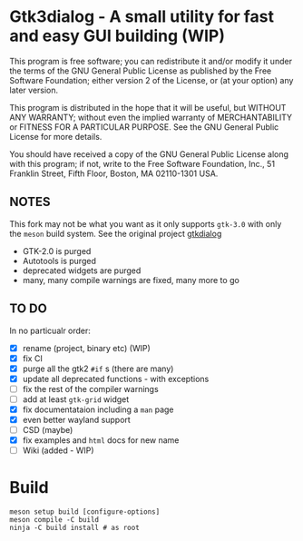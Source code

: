 # Gtk3dialog - A small utility for fast and easy GUI building (WIP)

This program is free software; you can redistribute it and/or modify
it under the terms of the GNU General Public License as published by
the Free Software Foundation; either version 2 of the License, or
(at your option) any later version.

This program is distributed in the hope that it will be useful,
but WITHOUT ANY WARRANTY; without even the implied warranty of
MERCHANTABILITY or FITNESS FOR A PARTICULAR PURPOSE.  See the
GNU General Public License for more details.

You should have received a copy of the GNU General Public License along
with this program; if not, write to the Free Software Foundation, Inc.,
51 Franklin Street, Fifth Floor, Boston, MA 02110-1301 USA.

## NOTES

This fork may not be what you want as it only supports `gtk-3.0` with
only the `meson` build system. See the original project [gtkdialog](https://github.com/puppylinux-woof-CE/gtkdialog)

- GTK-2.0 is purged
- Autotools is purged
- deprecated widgets are purged
- many, many compile warnings are fixed, many more to go

## TO DO

In no particualr order:

- [x] rename (project, binary etc) (WIP)
- [x] fix CI
- [x] purge all the gtk2 `#if` s (there are many)
- [x] update all deprecated functions - with exceptions
- [ ] fix the rest of the compiler warnings
- [ ] add at least `gtk-grid` widget
- [x] fix documentataion including a `man` page
- [x] even better wayland support
- [ ] CSD (maybe)
- [x] fix examples and `html` docs for new name
- [ ] Wiki (added - WIP)

# Build

```
meson setup build [configure-options]
meson compile -C build
ninja -C build install # as root

```
